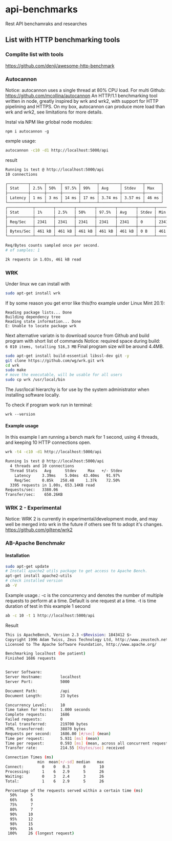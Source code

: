 # api-benchmarks
Rest API benchamraks and researches


## List with HTTP benchmarking tools

### Complite list with tools
https://github.com/denji/awesome-http-benchmark

### Autocannon
Notice: autocannon uses a single thread at 80% CPU load. For multi 
Github: https://github.com/mcollina/autocannon
An HTTP/1.1 benchmarking tool written in node, greatly inspired by wrk and wrk2, with support for HTTP pipelining 
and HTTPS. On my box, autocannon can produce more load than wrk and wrk2, see limitations for more details.

Instal via NPM like grlobal node modules:
```
npm i autocannon -g
```
exmple usage:
```sh
autocannon -c10 -d1 http://localhost:5000/api
```
result
```sh
Running 1s test @ http://localhost:5000/api
10 connections

┌─────────┬──────┬──────┬───────┬───────┬─────────┬─────────┬───────┐
│ Stat    │ 2.5% │ 50%  │ 97.5% │ 99%   │ Avg     │ Stdev   │ Max   │
├─────────┼──────┼──────┼───────┼───────┼─────────┼─────────┼───────┤
│ Latency │ 1 ms │ 3 ms │ 14 ms │ 17 ms │ 3.74 ms │ 3.57 ms │ 46 ms │
└─────────┴──────┴──────┴───────┴───────┴─────────┴─────────┴───────┘
┌───────────┬────────┬────────┬────────┬────────┬────────┬───────┬────────┐
│ Stat      │ 1%     │ 2.5%   │ 50%    │ 97.5%  │ Avg    │ Stdev │ Min    │
├───────────┼────────┼────────┼────────┼────────┼────────┼───────┼────────┤
│ Req/Sec   │ 2341   │ 2341   │ 2341   │ 2341   │ 2341   │ 0     │ 2341   │
├───────────┼────────┼────────┼────────┼────────┼────────┼───────┼────────┤
│ Bytes/Sec │ 461 kB │ 461 kB │ 461 kB │ 461 kB │ 461 kB │ 0 B   │ 461 kB │
└───────────┴────────┴────────┴────────┴────────┴────────┴───────┴────────┘

Req/Bytes counts sampled once per second.
# of samples: 1

2k requests in 1.03s, 461 kB read
```


### WRK
Under linux we can install with 
```sh
sudo apt-get install wrk
```
If by some reason you get error like this(fro example under Linux Mint 20.1):
```
Reading package lists... Done
Building dependency tree       
Reading state information... Done
E: Unable to locate package wrk
```
Next alternative variatn is to download source from Github and build program with short list of commands
Notice: required space during build:``` 6 010 items, totalling 516,3 MB```
Final program size will be around 4.4MB.
```sh
sudo apt-get install build-essential libssl-dev git -y 
git clone https://github.com/wg/wrk.git wrk 
cd wrk 
sudo make 
# move the executable, will be usable for all users
sudo cp wrk /usr/local/bin 
```
The /usr/local hierarchy is for use by the system administrator when installing software locally.

To check if program work run in terminal:
```
wrk --version
```

#### Example usage
In this example I am running a bench mark for 1 second, 
using 4 threads, and keeping 10 HTTP connections open.

```sh
wrk -t4 -c10 -d1 http://localhost:5000/api

Running 1s test @ http://localhost:5000/api
  4 threads and 10 connections
  Thread Stats   Avg      Stdev     Max   +/- Stdev
    Latency     3.39ms    5.04ms  43.40ms   91.97%
    Req/Sec     0.85k   258.48     1.37k    72.50%
  3395 requests in 1.00s, 653.14KB read
Requests/sec:   3380.06
Transfer/sec:    650.26KB
```

### WRK 2 - Experimental
Notice: WRK 2 is currently in experimental/development mode, and may well be merged into wrk in the future if others see fit to adopt it's changes.
https://github.com/giltene/wrk2


### AB-Apache Benchmakr

#### Installation
```sh
sudo apt-get update
# Install apache2 utils package to get access to Apache Bench.
apt-get install apache2-utils
# check installed version 
ab -V
```

Example usage.:
-c is the concurrency and denotes the number of multiple requests to perform at a time. Default is one request at a time.
-t is time duration of test in this example 1 second 
```sh
ab -c 10 -t 1 http://localhost:5000/api
```

Result
```sh
This is ApacheBench, Version 2.3 <$Revision: 1843412 $>
Copyright 1996 Adam Twiss, Zeus Technology Ltd, http://www.zeustech.net/
Licensed to The Apache Software Foundation, http://www.apache.org/

Benchmarking localhost (be patient)
Finished 1686 requests


Server Software:        
Server Hostname:        localhost
Server Port:            5000

Document Path:          /api
Document Length:        23 bytes

Concurrency Level:      10
Time taken for tests:   1.000 seconds
Complete requests:      1686
Failed requests:        0
Total transferred:      219700 bytes
HTML transferred:       38870 bytes
Requests per second:    1686.00 [#/sec] (mean)
Time per request:       5.931 [ms] (mean)
Time per request:       0.593 [ms] (mean, across all concurrent requests)
Transfer rate:          214.55 [Kbytes/sec] received

Connection Times (ms)
              min  mean[+/-sd] median   max
Connect:        0    0   0.3      0      10
Processing:     1    6   2.9      5      26
Waiting:        0    3   2.4      3      26
Total:          1    6   2.9      5      26

Percentage of the requests served within a certain time (ms)
  50%      5
  66%      6
  75%      7
  80%      7
  90%     10
  95%     12
  98%     15
  99%     16
 100%     26 (longest request)
```